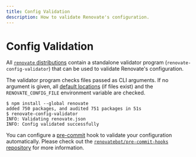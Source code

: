 ```yaml
---
title: Config Validation
description: How to validate Renovate's configuration.
---
```


# Config Validation

All [`renovate` distributions](getting-started/running.md#available-distributions) contain a standalone validator program (`renovate-config-validator`) that can be used to validate Renovate's configuration.

The validator program checks files passed as CLI arguments.
If no argument is given, all [default locations](../configuration-options.md) (if files exist) and the `RENOVATE_CONFIG_FILE` environment variable are checked.


```shell-session
$ npm install --global renovate
added 750 packages, and audited 751 packages in 51s
$ renovate-config-validator 
INFO: Validating renovate.json
INFO: Config validated successfully
```

You can configure a [pre-commit](https://pre-commit.com) hook to validate your configuration automatically.
Please check out the [`renovatebot/pre-commit-hooks` repository](https://github.com/renovatebot/pre-commit-hooks) for more information.

